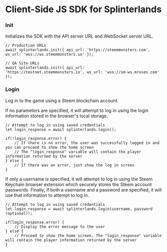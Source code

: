 # Client-Side JS SDK for Splinterlands

### Init

Initializes the SDK with the API server URL and WebSocket server URL.

```
// Production URLs
await splinterlands.init({ api_url: 'https://steemmonsters.com', ws_url: 'wss://ws.steemmonsters.io' });

// QA Site URLs
await splinterlands.init({ api_url: 'https://testnet.steemmonsters.io', ws_url: 'wss://sm-ws.mrosen.com' });
```

### Login

Log in to the game using a Steem blockchain account.

If no parameters are specified, it will attempt to log in using the login information stored in the browser's local storage.

```
// Attempt to log in using saved credentials
let login_response = await splinterlands.login();

if(!login_response.error) {
	// If there is no error, the user was successfully logged in and you can proceed to show the home screen
	// The "login_response" variable will contain the player information returned by the server
} else {
	// If there was an error, just show the log in screen
}
```

If only a username is specified, it will attempt to log in using the Steem Keychain browser extension which securely stores the Steem account passwords. Finally, if both a username and a password are specified, it will use that information to attempt to log in.

```
// Attempt to log in using saved credentials
let login_response = await splinterlands.login(username, password (optional));

if(login_response.error) {
	// Display the error message to the user
} else {
	// Proceed to show the home screen. The "login_response" variable will contain the player information returned by the server
}
```
	